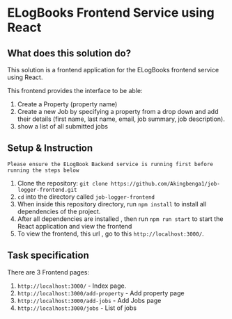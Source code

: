 # ELogBooks Frontend Service using React
## What does this solution do?

This solution is a frontend application for the ELogBooks frontend service using React. 

This frontend provides the interface to be able:

1. Create a Property (property name)
2. Create a new Job by specifying a property from a drop down and add their details (first name, last name, email, job summary, job description).
3. show a list of all submitted jobs 

## Setup & Instruction

`Please ensure the ELogBook Backend service is running first before running the steps below`

1. Clone the repository: `git clone https://github.com/Akingbenga1/job-logger-frontend.git`
2. ```cd``` into the directory called ```job-logger-frontend```
3. When inside this repository directory, run ```npm install``` to install all dependencies of the project. 
4. After all dependencies are installed , then run ```npm run start``` to start the React application and view the frontend 
5. To view the frontend, this url , go to this `http://localhost:3000/`.


## Task specification
There are 3 Frontend pages:

1. `http://localhost:3000/` - Index page.
2. `http://localhost:3000/add-property` - Add property page
3. `http://localhost:3000/add-jobs` -  Add Jobs page
4. `http://localhost:3000/jobs` - List of jobs
